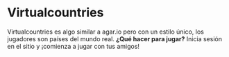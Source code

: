 # Virtualcountries
Virtualcountries es algo similar a agar.io pero con un estilo único, los jugadores son países del mundo real.
**¿Qué hacer para jugar?**
Inicia sesión en el sitio y ¡comienza a jugar con tus amigos!
